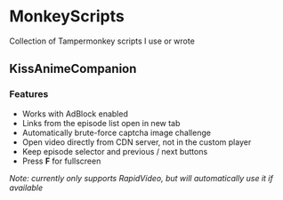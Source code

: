 # MonkeyScripts
Collection of Tampermonkey scripts I use or wrote


## KissAnimeCompanion
### Features
- Works with AdBlock enabled
- Links from the episode list open in new tab
- Automatically brute-force captcha image challenge
- Open video directly from CDN server, not in the custom player
- Keep episode selector and previous / next buttons
- Press **F** for fullscreen

*Note: currently only supports RapidVideo, but will automatically use it if available*

